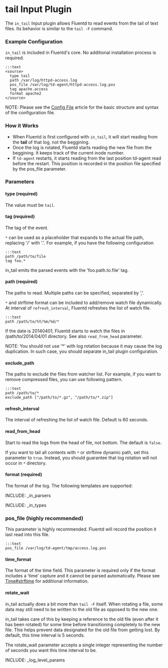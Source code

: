 # tail Input Plugin

The `in_tail` Input plugin allows Fluentd to read events from the tail of text files. Its behavior is similar to the `tail -F` command.

### Example Configuration

`in_tail` is included in Fluentd's core. No additional installation process is required.

    :::text
    <source>
      type tail
      path /var/log/httpd-access.log
      pos_file /var/log/td-agent/httpd-access.log.pos
      tag apache.access
      format apache2
    </source>

NOTE: Please see the <a href="config-file">Config File</a> article for the basic structure and syntax of the configuration file.

### How it Works

* When Fluentd is first configured with `in_tail`, it will start reading from the **tail** of that log, not the beggining.
* Once the log is rotated, Fluentd starts reading the new file from the beggining. It keeps track of the current inode number.
* If `td-agent` restarts, it starts reading from the last position td-agent read before the restart. This position is recorded in the position file specified by the pos_file parameter.

### Parameters

#### type (required)
The value must be `tail`.

#### tag (required)
The tag of the event.

`*` can be used as a placeholder that expands to the actual file path, replacing '/' with '.'. For example, if you have the following configuration

    :::text
    path /path/to/file
    tag foo.*

in_tail emits the parsed events with the 'foo.path.to.file' tag.

#### path (required)
The paths to read. Multiple paths can be specified, separated by ‘,’.

`*` and strftime format can be included to add/remove watch file dynamically. At interval of `refresh_interval`, Fluentd refreshes the list of watch file.

    :::text
    path /path/to/%Y/%m/%d/*

If the date is 20140401, Fluentd starts to watch the files in /path/to/2014/04/01 directory. See also `read_from_head` parameter.

NOTE: You should not use '*' with log rotation because it may cause the log duplication. In such case, you should separate in_tail plugin configuration.

#### exclude_path

The paths to exclude the files from watcher list. For example, if you want to remove compressed files, you can use following pattern.

    :::text
    path /path/to/*
    exclude_path ["/path/to/*.gz", "/path/to/*.zip"]

#### refresh_interval
The interval of refreshing the list of watch file. Default is 60 seconds.

#### read_from_head
Start to read the logs from the head of file, not bottom. The default is `false`.

If you want to tail all contents with `*` or strftime dynamic path, set this parameter to `true`.
Instead, you should guarantee that log rotation will not occur in `*` directory.

#### format (required)
The format of the log. The following templates are supported:

INCLUDE: _in_parsers


INCLUDE: _in_types


### pos_file (highly recommended)
This parameter is highly recommended. Fluentd will record the position it last read into this file.

    :::text
    pos_file /var/log/td-agent/tmp/access.log.pos

#### time_format
The format of the time field. This parameter is required only if the format includes a ‘time’ capture and it cannot be parsed automatically. Please see [Time#strftime](http://www.ruby-doc.org/core-1.9.3/Time.html#method-i-strftime) for additional information.

#### rotate_wait
in_tail actually does a bit more than `tail -F` itself. When rotating a file, some data may still need to be written to the old file as opposed to the new one.

in_tail takes care of this by keeping a reference to the old file (even after it has been rotated) for some time before transitioning completely to the new file. This helps prevent data designated for the old file from getting lost. By default, this time interval is 5 seconds.

The rotate_wait parameter accepts a single integer representing the number of seconds you want this time interval to be.

INCLUDE: _log_level_params

